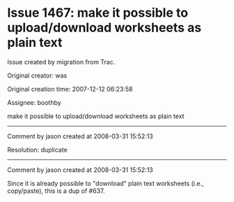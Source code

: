 # Issue 1467: make it possible to upload/download worksheets as plain text

Issue created by migration from Trac.

Original creator: was

Original creation time: 2007-12-12 06:23:58

Assignee: boothby

make it possible to upload/download worksheets as plain text


---

Comment by jason created at 2008-03-31 15:52:13

Resolution: duplicate


---

Comment by jason created at 2008-03-31 15:52:13

Since it is already possible to "download" plain text worksheets (i.e., copy/paste), this is a dup of #637.
